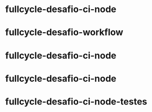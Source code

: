 # fullcycle-desafio-ci-node
# fullcycle-desafio-workflow
# fullcycle-desafio-ci-node
# fullcycle-desafio-ci-node
# fullcycle-desafio-ci-node-testes